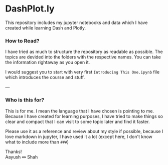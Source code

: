 # DashPlot.ly
This repository includes my jupyter notebooks and data which I have created while learning Dash and Plotly.

### How to Read?
I have tried as much to structure the repository as readable as possible. The topics are devided into the folders with the respective names. You can take the information rightaway as you open it.

I would suggest you to start with very first `Introducing This One.ipynb` file which introduces the course and stuff.

—
### Who is this for?
This is for me. I mean the language that I have chosen is pointing to me. Because I have created for learning purposes, I have tried to make things so clear and compact that I can visit to 
some topic later and find it faster.

Please use it as a reference and review about my style if possible, because I love markdown in jupyter, I have used it a lot (except here, I don't know what to include more than `###`)

Thanks!  
Aayush ∞ Shah
